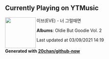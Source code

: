 ## Currently Playing on YTMusic

[<img align="left" width="100" src="https://lh3.googleusercontent.com/uMXG7npF9szm_P0fWRKnfz4unwpxiKpq6jvXXWJokqn-k62fbG8Zq75cx7towtwzszSj1BW9a7KMPLjQ">](https://music.youtube.com/watch?v=DrIzeKwOh5E)

이브(EVE) - 너 그럴때면

**Albums**: Oldie But Goodie Vol. 2

Last updated at 03/09/2021 14:19

#### Generated with [20chan/github-now](https://github.com/20chan/github-now)


<!--
**20chan/20chan** is a ✨ _special_ ✨ repository because its `README.md` (this file) appears on your GitHub profile.

Here are some ideas to get you started:

- 🔭 I’m currently working on ...
- 🌱 I’m currently learning ...
- 👯 I’m looking to collaborate on ...
- 🤔 I’m looking for help with ...
- 💬 Ask me about ...
- 📫 How to reach me: ...
- 😄 Pronouns: ...
- ⚡ Fun fact: ...
-->
